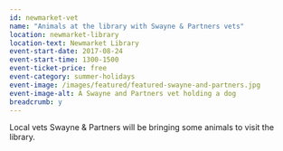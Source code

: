 ```yaml
---
id: newmarket-vet
name: "Animals at the library with Swayne & Partners vets"
location: newmarket-library
location-text: Newmarket Library
event-start-date: 2017-08-24
event-start-time: 1300-1500
event-ticket-price: free
event-category: summer-holidays
event-image: /images/featured/featured-swayne-and-partners.jpg
event-image-alt: A Swayne and Partners vet holding a dog
breadcrumb: y
---
```


Local vets Swayne & Partners will be bringing some animals to visit the library.
